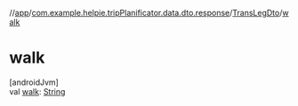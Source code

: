 //[app](../../../index.md)/[com.example.helpie.tripPlanificator.data.dto.response](../index.md)/[TransLegDto](index.md)/[walk](walk.md)

# walk

[androidJvm]\
val [walk](walk.md): [String](https://kotlinlang.org/api/latest/jvm/stdlib/kotlin/-string/index.html)
